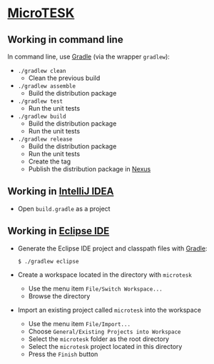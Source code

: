 # [MicroTESK](http://www.microtesk.org)

## Working in command line

In command line, use [Gradle](https://gradle.org/) (via the wrapper `gradlew`):

* `./gradlew clean`
  - Clean the previous build
* `./gradlew assemble`
  - Build the distribution package
* `./gradlew test`
  - Run the unit tests
* `./gradlew build`
  - Build the distribution package
  - Run the unit tests
* `./gradlew release`
  - Build the distribution package
  - Run the unit tests
  - Create the tag
  - Publish the distribution package in [Nexus](https://forge.ispras.ru/nexus/)

## Working in [IntelliJ IDEA](https://www.jetbrains.com/idea/)

- Open `build.gradle` as a project

## Working in [Eclipse IDE](https://www.eclipse.org/ide/)

 - Generate the Eclipse IDE project and classpath files with [Gradle](https://gradle.org/):
   ```
   $ ./gradlew eclipse
   ```

 - Create a workspace located in the directory with `microtesk`

   - Use the menu item `File/Switch Workspace...`
   - Browse the directory

 - Import an existing project called `microtesk` into the workspace

   - Use the menu item `File/Import...`
   - Choose `General/Existing Projects into Workspace`
   - Select the `microtesk` folder as the root directory
   - Select the `microtesk` project located in this directory
   - Press the `Finish` button
